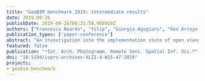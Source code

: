 ```yaml
---
title: "GeoBIM benchmark 2019: intermediate results"
date: 2019-09-26
publishDate: 2019-09-26T06:31:58.988910Z
authors: ["Francesca Noardo", "filip", "Giorgio Agugiaro", "Ken Arroyo Ohori", "Claire Ellul", "Lars Harrie", "Jantien Stoter"]
publication_types: ['paper-conference']
abstract: "An investigation into the implementation state of open standards in software is currently ongoing through the ISPRS/EuroSDR ‘GeoBIM benchmark 2019’ initiative, which kicked off earlier this year. The benchmark activity provides a way of assessing and comparing the functionality of different software packages in GIS and BIM in terms of their ability to handle standardised data (IFC and CityGML) and undertake various tasks using this data. Approximately 65 people have registered to participate so far, with participants from a wide range of backgrounds and proposing to test a variety of software packages. This confirms that the issues under investigation are of interest, and also meets the wider benchmark aim of having a variety of participants, since the project is conceived as using a bottom-up approach with cross-disciplinary and cross-expertise participation. While full benchmark results are not due to be submitted until later this year, interim results have highlighted a number of common issues across multiple software packages, and a web meeting for participants held in July 2019 also led to some improvements in how the benchmark results are being captured."
featured: false
publication: "*Int. Arch. Photogramm. Remote Sens. Spatial Inf. Sci.*"
doi: "10.5194/isprs-archives-XLII-4-W15-47-2019"
projects:
- geobim-benchmark
---
```


